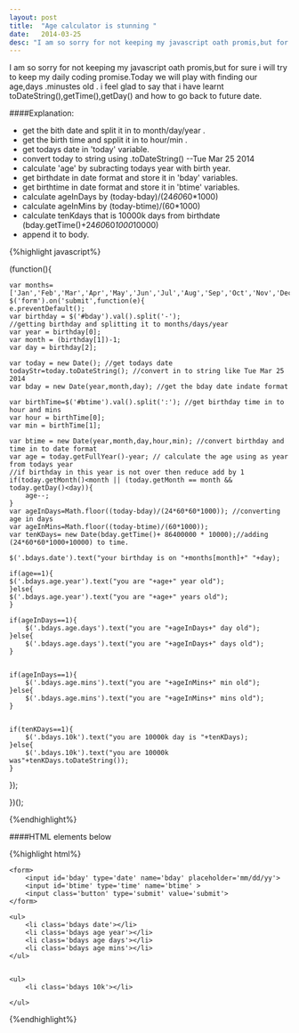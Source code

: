 ```yaml
---
layout: post
title:  "Age calculator is stunning "
date:   2014-03-25 
desc: "I am so sorry for not keeping my javascript oath promis,but for sure i will try to keep my daily coding promise.Today we will play with finding our age,days .minustes old . i feel glad to say that i have learnt toDateString(),getTime(),getDay() and how to go back to future date."
---
```


I am so sorry for not keeping my javascript oath promis,but for sure i will try to keep my daily coding promise.Today we will play with finding our age,days .minustes old . i feel glad to say that i have learnt toDateString(),getTime(),getDay() and how to go back to future date.

####Explanation:
+ get the bith date and split it in to month/day/year .
+ get the birth time and spplit it in to hour/min .
+ get todays date in 'today' variable.
+ convert today to string using .toDateString() --Tue Mar 25 2014 
+ calculate 'age' by subracting todays year with birth year.
+ get birthdate in date format and store it in 'bday' variables.
+ get birthtime in date format and store it in 'btime' variables.
+ calculate ageInDays by (today-bday)/(24*60*60*1000)
+ calculate ageInMins by (today-btime)/(60*1000)
+ calculate tenKdays that is 10000k days from birthdate (bday.getTime()+24*60*60*1000*10000)
+ append it to body.

{%highlight javascript%}

(function(){
	
	var months=['Jan','Feb','Mar','Apr','May','Jun','Jul','Aug','Sep','Oct','Nov','Dec'];	
	$('form').on('submit',function(e){
	e.preventDefault();
	var birthday = $('#bday').val().split('-');
	//getting birthday and splitting it to months/days/year
	var year = birthday[0];
	var month = (birthday[1])-1;
	var day = birthday[2];

	var today = new Date(); //get todays date
	todayStr=today.toDateString(); //convert in to string like Tue Mar 25 2014 
	var bday = new Date(year,month,day); //get the bday date indate format

	var birthTime=$('#btime').val().split(':'); //get birthday time in to hour and mins
	var hour = birthTime[0]; 
	var min = birthTime[1];

	var btime = new Date(year,month,day,hour,min); //convert birthday and time in to date format
	var age = today.getFullYear()-year; // calculate the age using as year from todays year
	//if birthday in this year is not over then reduce add by 1
	if(today.getMonth()<month || (today.getMonth == month && today.getDay()<day)){ 
		age--;
	}
	var ageInDays=Math.floor((today-bday)/(24*60*60*1000)); //converting age in days
	var ageInMins=Math.floor((today-btime)/(60*1000));
	var tenKDays= new Date(bday.getTime()+ 86400000 * 10000);//adding (24*60*60*1000+10000) to time.

	$('.bdays.date').text("your birthday is on "+months[month]+" "+day);

	if(age==1){
	$('.bdays.age.year').text("you are "+age+" year old"); 
	}else{
	$('.bdays.age.year').text("you are "+age+" years old");
	}

	if(ageInDays==1){
		$('.bdays.age.days').text("you are "+ageInDays+" day old");
	}else{
		$('.bdays.age.days').text("you are "+ageInDays+" days old");
	}
	

	if(ageInDays==1){
		$('.bdays.age.mins').text("you are "+ageInMins+" min old");
	}else{
		$('.bdays.age.mins').text("you are "+ageInMins+" mins old");
	}


	if(tenKDays==1){
		$('.bdays.10k').text("you are 10000k day is "+tenKDays);
	}else{
		$('.bdays.10k').text("you are 10000k was"+tenKDays.toDateString());
	}
	
	

});

})();

{%endhighlight%}

####HTML elements below

{%highlight html%}
<!DOCTYPE html>
<html lang>
<head>
  <meta charset="utf-8">
  <title>Talky talk</title>
  <link rel="stylesheet" href="age-info.css">
  <script src="http://ajax.googleapis.com/ajax/libs/jquery/1.9.1/jquery.min.js"></script>

 </head>

<body>
<div id="container">

	<form>
		<input id='bday' type='date' name='bday' placeholder='mm/dd/yy'>
		<input id='btime' type='time' name='btime' >
		<input class='button' type='submit' value='submit'>
	</form>

	<ul>
		<li class='bdays date'></li>
		<li class='bdays age year'></li>
		<li class='bdays age days'></li>
		<li class='bdays age mins'></li>
	</ul>


	<ul>
		<li class='bdays 10k'></li>
		
	</ul>


</div>	
</body>
  <script type="text/javascript" src="age-info.js"></script>
</html>



{%endhighlight%}
